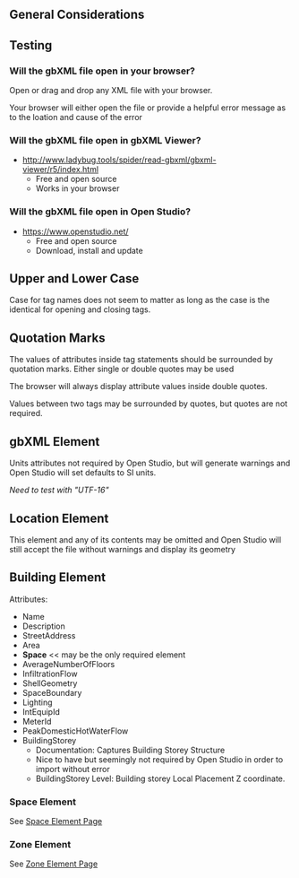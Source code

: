 
## General Considerations

## Testing

### Will the gbXML file open in your browser?

Open or drag and drop any XML file with your browser.

Your browser will either open the file or provide a helpful error message as to the loation and cause of the error

### Will the gbXML file open in gbXML Viewer?

* <http://www.ladybug.tools/spider/read-gbxml/gbxml-viewer/r5/index.html>
	* Free and open source
	* Works in your browser


### Will the gbXML file open in Open Studio?

* <https://www.openstudio.net/>
	* Free and open source
	* Download, install and update


## Upper and Lower Case

Case for tag names does not seem to matter as long as the case is the identical for opening and closing tags.


## Quotation Marks

The values of attributes inside tag statements should be surrounded by quotation marks. Either single or double quotes may be used

The  browser will always display attribute values inside double quotes.

Values between two tags may be surrounded by quotes, but quotes are not required.

 
## gbXML Element 

Units attributes not required by Open Studio, but will generate warnings and Open Studio will set defaults to SI units.

_Need to test with "UTF-16"_


## Location Element

This element and any of its contents may be omitted and Open Studio will still accept the file without warnings and display its geometry


## Building Element

Attributes:

* Name 
* Description 
* StreetAddress 
* Area 
* **Space** << may be the only required element
* AverageNumberOfFloors 
* InfiltrationFlow 
* ShellGeometry 
* SpaceBoundary 
* Lighting 
* IntEquipId 
* MeterId 
* PeakDomesticHotWaterFlow 
* BuildingStorey
	* Documentation: Captures Building Storey Structure
	* Nice to have but seemingly not required by Open Studio in order to import without error 
	* BuildingStorey Level: Building storey Local Placement Z coordinate.


### Space Element

See [Space Element Page]( #space.md )


### Zone Element

See [Zone Element Page]( #zone.md )
